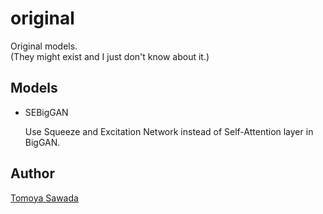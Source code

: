 
# original

Original models.  
(They might exist and I just don't know about it.)

## Models

- SEBigGAN

    Use Squeeze and Excitation Network instead of Self-Attention layer in BigGAN.

## Author

[Tomoya Sawada](https://github.com/STomoya)
